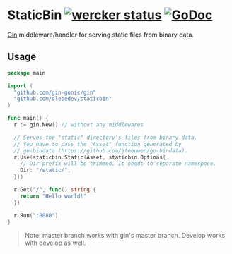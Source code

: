 # StaticBin [![wercker status](https://app.wercker.com/status/b026f59be5b3fb82aef510bfc46984f0/s "wercker status")](https://app.wercker.com/project/bykey/b026f59be5b3fb82aef510bfc46984f0) [![GoDoc](https://godoc.org/github.com/olebedev/staticbin?status.png)](https://godoc.org/github.com/olebedev/staticbin)

[Gin](https://github.com/gin-gonic/gin) middleware/handler for serving static files from binary data.  

## Usage

```go
package main

import (
  "github.com/gin-gonic/gin"
  "github.com/olebedev/staticbin"
)

func main() {
  r := gin.New() // without any middlewares

  // Serves the "static" directory's files from binary data.
  // You have to pass the "Asset" function generated by
  // go-bindata (https://github.com/jteeuwen/go-bindata).
  r.Use(staticbin.Static(Asset, staticbin.Options{
    // Dir prefix will be trimmed. It needs to separate namespace.
    Dir: "/static/",
  }))

  r.Get("/", func() string {
    return "Hello world!"
  })

  r.Run(":8080")
}
```

> Note: master branch works with gin's master branch. Develop works with develop as well.
